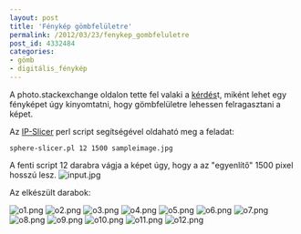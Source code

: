 ```yaml
---
layout: post
title: 'Fénykép gömbfelületre'
permalink: /2012/03/23/fenykep_gombfeluletre
post_id: 4332484
categories: 
- gömb
- digitális_fénykép
---
```


A photo.stackexchange oldalon tette fel valaki a 
[kérdés](http://photo.stackexchange.com/q/17321/507)t, miként lehet egy fényképet úgy kinyomtatni, hogy gömbfelületre lehessen felragasztani a képet.

Az 
[IP-Slicer](http://www.bruno.postle.net/2001/ip-slicer/) perl script segítségével oldaható meg a feladat:

```
sphere-slicer.pl 12 1500 sampleimage.jpg
```

A fenti script 12 darabra vágja a képet úgy, hogy a az "egyenlítő" 1500 pixel hosszú lesz.
![input.jpg](http://m.blog.hu/co/commandline/image/input.jpg)

Az elkészült darabok:

![o1.png](http://m.blog.hu/co/commandline/image/o1.png) 
![o2.png](http://m.blog.hu/co/commandline/image/o2.png) 
![o3.png](http://m.blog.hu/co/commandline/image/o3.png) 
![o4.png](http://m.blog.hu/co/commandline/image/o4.png) 
![o5.png](http://m.blog.hu/co/commandline/image/o5.png) 
![o6.png](http://m.blog.hu/co/commandline/image/o6.png) 
![o7.png](http://m.blog.hu/co/commandline/image/o7.png) 
![o8.png](http://m.blog.hu/co/commandline/image/o8.png) 
![o9.png](http://m.blog.hu/co/commandline/image/o9.png) 
![o10.png](http://m.blog.hu/co/commandline/image/o10.png) 
![o11.png](http://m.blog.hu/co/commandline/image/o11.png) 
![o12.png](http://m.blog.hu/co/commandline/image/o12.png)